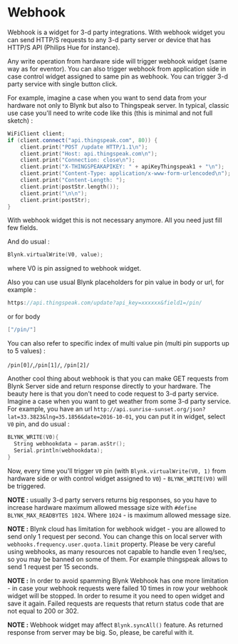 # Webhook

Webhook is a widget for 3-d party integrations. With webhook widget you can send HTTP/S requests to any 3-d party server or device that has HTTP/S API \(Philips Hue for instance\).

Any write operation from hardware side will trigger webhook widget \(same way as for eventor\). You can also trigger webhook from application side in case control widget assigned to same pin as webhook. You can trigger 3-d party service with single button click.

For example, imagine a case when you want to send data from your hardware not only to Blynk but also to Thingspeak server. In typical, classic use case you'll need to write code like this \(this is minimal and not full sketch\) :

```cpp
WiFiClient client;
if (client.connect("api.thingspeak.com", 80)) {
    client.print("POST /update HTTP/1.1\n");
    client.print("Host: api.thingspeak.com\n");
    client.print("Connection: close\n");
    client.print("X-THINGSPEAKAPIKEY: " + apiKeyThingspeak1 + "\n");
    client.print("Content-Type: application/x-www-form-urlencoded\n");
    client.print("Content-Length: ");
    client.print(postStr.length());
    client.print("\n\n");
    client.print(postStr);
}
```

With webhook widget this is not necessary anymore. All you need just fill few fields.

And do usual :

```cpp
Blynk.virtualWrite(V0, value);
```

where V0 is pin assigned to webhook widget.

Also you can use usual Blynk placeholders for pin value in body or url, for example :

```cpp
https://api.thingspeak.com/update?api_key=xxxxxx&field1=/pin/
```

or for body

```cpp
["/pin/"]
```

You can also refer to specific index of multi value pin \(multi pin supports up to 5 values\) :

`/pin[0]/`,`/pin[1]/`, `/pin[2]/`

Another cool thing about webhook is that you can make GET requests from Blynk Server side and return response directly to your hardware. The beauty here is that you don't need to code request to 3-d party service. Imagine a case when you want to get weather from some 3-d party service. For example, you have an url `http://api.sunrise-sunset.org/json?lat=33.3823&lng=35.1856&date=2016-10-01`, you can put it in widget, select `V0` pin, and do usual :

```cpp
BLYNK_WRITE(V0){
  String webhookdata = param.asStr();
  Serial.println(webhookdata);
}
```

Now, every time you'll trigger `V0` pin \(with `Blynk.virtualWrite(V0, 1)` from hardware side or with control widget assigned to `V0`\) - `BLYNK_WRITE(V0)` will be triggered.

**NOTE :** usually 3-d party servers returns big responses, so you have to increase hardware maximum allowed message size with `#define BLYNK_MAX_READBYTES 1024`. Where `1024` - is maximum allowed message size.

**NOTE :** Blynk cloud has limitation for webhook widget - you are allowed to send only 1 request per second. You can change this on local server with `webhooks.frequency.user.quota.limit` property. Please be very careful using webhooks, as many resources not capable to handle even 1 req/sec, so you may be banned on some of them. For example thingspeak allows to send 1 request per 15 seconds.

**NOTE :** In order to avoid spamming Blynk Webhook has one more limitation - in case your webhook requests were failed 10 times in row your webhook widget will be stopped. In order to resume it you need to open widget and save it again. Failed requests are requests that return status code that are not equal to 200 or 302.

**NOTE :** Webhook widget may affect `Blynk.syncAll()` feature. As returned response from server may be big. So, please, be careful with it.

